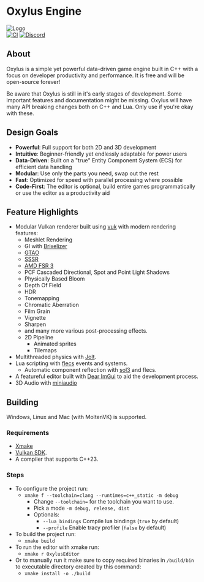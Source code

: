 # Oxylus Engine
![Logo](https://i.imgur.com/4JpO3vl.png)     
[![CI](https://img.shields.io/github/actions/workflow/status/Hatrickek/OxylusEngine/xmake.yaml?&style=for-the-badge&logo=cmake&logoColor=orange&labelColor=black)](https://github.com/Hatrickek/OxylusEngine/actions/workflows/xmake.yaml)
[![Discord](https://img.shields.io/discord/1364938544736370820?style=for-the-badge&logo=discord&logoColor=orange&label=Discord&link=https%3A%2F%2Fdiscord.gg%2FcbQDJrWszk)](https://discord.gg/cbQDJrWszk)
## About   
Oxylus is a simple yet powerful data-driven game engine built in C++ with a focus on developer productivity and performance. It is free and will be open-source forever!

Be aware that Oxylus is still in it's early stages of development. Some important features and documentation might be missing. Oxylus will have many API breaking changes both on C++ and Lua. Only use if you're okay with these.

## Design Goals
- **Powerful**: Full support for both 2D and 3D development
- **Intuitive**: Beginner-friendly yet endlessly adaptable for power users
- **Data-Driven**: Built on a "true" Entity Component System (ECS) for efficient data handling
- **Modular**: Use only the parts you need, swap out the rest
- **Fast**: Optimized for speed with parallel processing where possible
- **Code-First**: The editor is optional, build entire games programmatically or use the editor as a productivity aid

## Feature Highlights 
- Modular Vulkan renderer built using [vuk](https://github.com/martty/vuk) with modern rendering features:
	- Meshlet Rendering
	- GI with [Brixelizer](https://gpuopen.com/fidelityfx-brixelizer/)
	- [GTAO](https://github.com/GameTechDev/XeGTAO)
	- [SSSR](https://gpuopen.com/fidelityfx-sssr/)
	- [AMD FSR 3](https://gpuopen.com/fidelityfx-super-resolution-3/)
	- PCF Cascaded Directional, Spot and Point Light Shadows
	- Physically Based Bloom
	- Depth Of Field 
	- HDR
	- Tonemapping 
	- Chromatic Aberration
	- Film Grain
	- Vignette
	- Sharpen
	- and many more various post-processing effects.
	- 2D Pipeline
		- Animated sprites
		- Tilemaps
- Multithreaded physics with [Jolt](https://github.com/jrouwe/JoltPhysics).   
- Lua scripting with [flecs](https://github.com/SanderMertens/flecs) events and systems.
	- Automatic component reflection with [sol3](https://github.com/ThePhD/sol2) and flecs.
- A featureful editor built with [Dear ImGui](https://github.com/ocornut/imgui) to aid the development process. 
- 3D Audio with [miniaudio](https://github.com/mackron/miniaudio)

## Building
Windows, Linux and Mac (with MoltenVK) is supported.

### Requirements
- [Xmake](https://xmake.io)
- [Vulkan SDK](https://vulkan.lunarg.com/sdk/home).
- A compiler that supports C++23.   
### Steps
- To configure the project run:
  - `xmake f --toolchain=clang --runtimes=c++_static -m debug`
	- Change `--toolchain=` for the toolchain you want to use. 
	- Pick a mode `-m debug, release, dist`
	- Optionals:
      - `--lua_bindings` Compile lua bindings (`true` by default)
      - `--profile` Enable tracy profiler (`false` by default)
- To build the project run:
	- `xmake build`
- To run the editor with xmake run:
  - `xmake r OxylusEditor`
- Or to manually run it make sure to copy required binaries in `/build/bin` to executable directory created by this command:
	- `xmake install -o ./build`

